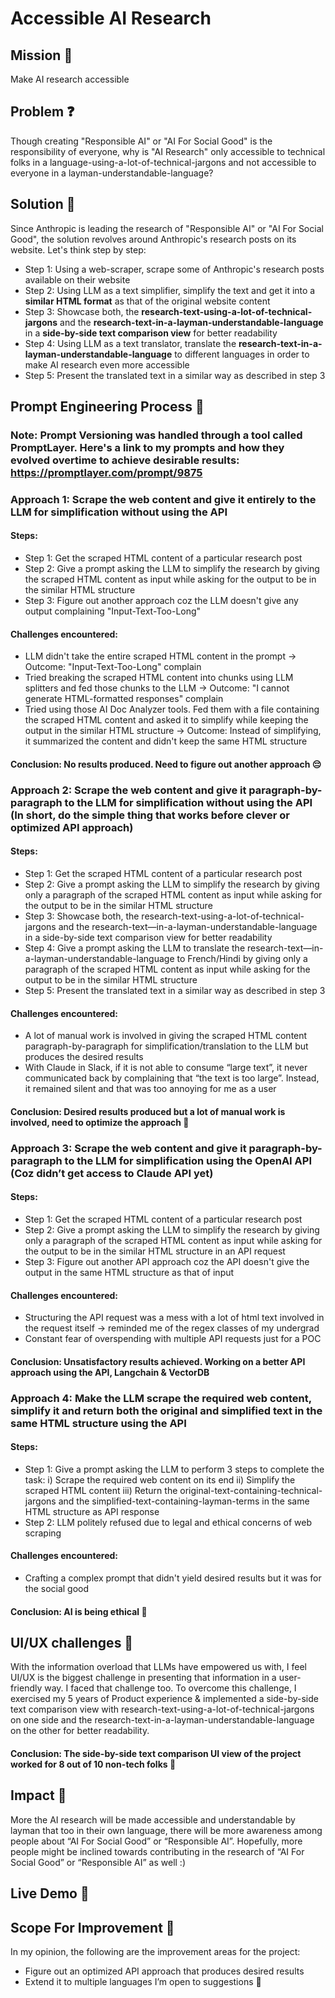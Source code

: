 # Accessible AI Research

## Mission 🚀

Make AI research accessible

## Problem ❓

Though creating "Responsible AI" or "AI For Social Good" is the responsibility of everyone, why is "AI Research" only accessible to technical folks in a language-using-a-lot-of-technical-jargons and not accessible to everyone in a layman-understandable-language?

## Solution 🔧 

Since Anthropic is leading the research of "Responsible AI" or "AI For Social Good", the solution revolves around Anthropic's research posts on its website. Let's think step by step:
- Step 1: Using a web-scraper, scrape some of Anthropic's research posts available on their website
- Step 2: Using LLM as a text simplifier, simplify the text and get it into a **similar HTML format** as that of the original website content
- Step 3: Showcase both, the **research-text-using-a-lot-of-technical-jargons** and the **research-text-in-a-layman-understandable-language** in a **side-by-side text comparison view** for better readability
- Step 4: Using LLM as a text translator, translate the **research-text-in-a-layman-understandable-language** to different languages in order to make AI research even more accessible
- Step 5: Present the translated text in a similar way as described in step 3

## Prompt Engineering Process 🔁

### Note: Prompt Versioning was handled through a tool called PromptLayer. Here's a link to my prompts and how they evolved overtime to achieve desirable results: https://promptlayer.com/prompt/9875

### Approach 1: Scrape the web content and give it entirely to the LLM for simplification without using the API

#### Steps:
- Step 1: Get the scraped HTML content of a particular research post
- Step 2: Give a prompt asking the LLM to simplify the research by giving the scraped HTML content as input while asking for the output to be in the similar HTML structure
- Step 3: Figure out another approach coz the LLM doesn't give any output complaining "Input-Text-Too-Long"

#### Challenges encountered:
- LLM didn't take the entire scraped HTML content in the prompt -> Outcome: "Input-Text-Too-Long" complain
- Tried breaking the scraped HTML content into chunks using LLM splitters and fed those chunks to the LLM -> Outcome: "I cannot generate HTML-formatted responses" complain
- Tried using those AI Doc Analyzer tools. Fed them with a file containing the scraped HTML content and asked it to simplify while keeping the output in the similar HTML structure -> Outcome: Instead of simplifying, it summarized the content and didn't keep the same HTML structure

#### Conclusion: No results produced. Need to figure out another approach 😔

### Approach 2: Scrape the web content and give it paragraph-by-paragraph to the LLM for simplification without using the API (In short, do the simple thing that works before clever or optimized API approach)

#### Steps:
- Step 1: Get the scraped HTML content of a particular research post
- Step 2: Give a prompt asking the LLM to simplify the research by giving only a paragraph of the scraped HTML content as input while asking for the output to be in the similar HTML structure
- Step 3: Showcase both, the research-text-using-a-lot-of-technical-jargons and the research-text—in-a-layman-understandable-language in a side-by-side text comparison view for better readability
- Step 4: Give a prompt asking the LLM to translate the research-text—in-a-layman-understandable-language to French/Hindi by giving only a paragraph of the scraped HTML content as input while asking for the output to be in the similar HTML structure
- Step 5: Present the translated text in a similar way as described in step 3

#### Challenges encountered:
- A lot of manual work is involved in giving the scraped HTML content paragraph-by-paragraph for simplification/translation to the LLM but produces the desired results
- With Claude in Slack, if it is not able to consume “large text”, it never communicated back by complaining that “the text is too large”. Instead, it remained silent and that was too annoying for me as a user

#### Conclusion: Desired results produced but a lot of manual work is involved, need to optimize the approach 🤔

### Approach 3: Scrape the web content and give it paragraph-by-paragraph to the LLM for simplification using the OpenAI API (Coz didn’t get access to Claude API yet)

#### Steps:
- Step 1: Get the scraped HTML content of a particular research post
- Step 2: Give a prompt asking the LLM to simplify the research by giving only a paragraph of the scraped HTML content as input while asking for the output to be in the similar HTML structure in an API request
- Step 3: Figure out another API approach coz the API doesn't give the output in the same HTML structure as that of input

#### Challenges encountered:
- Structuring the API request was a mess with a lot of html text involved in the request itself -> reminded me of the regex classes of my undergrad
- Constant fear of overspending with multiple API requests just for a POC

#### Conclusion: Unsatisfactory results achieved. Working on a better API approach using the API, Langchain & VectorDB 

### Approach 4: Make the LLM scrape the required web content, simplify it and return both the original and simplified text in the same HTML structure using the API

#### Steps:
- Step 1: Give a prompt asking the LLM to perform 3 steps to complete the task: i) Scrape the required web content on its end ii) Simplify the scraped HTML content iii) Return the original-text-containing-technical-jargons and the simplified-text-containing-layman-terms in the same HTML structure as API response
- Step 2: LLM politely refused due to legal and ethical concerns of web scraping

#### Challenges encountered:
- Crafting a complex prompt that didn't yield desired results but it was for the social good

#### Conclusion: AI is being ethical 🎯

## UI/UX challenges 📱

With the information overload that LLMs have empowered us with, I feel UI/UX is the biggest challenge in presenting that information in a user-friendly way. I faced that challenge too. To overcome this challenge, I exercised my 5 years of Product experience & implemented a side-by-side text comparison view with research-text-using-a-lot-of-technical-jargons on one side and the research-text-in-a-layman-understandable-language on the other for better readability. 

#### Conclusion: The side-by-side text comparison UI view of the project worked for 8 out of 10 non-tech folks 📝

## Impact 🌟

More the AI research will be made accessible and understandable by layman that too in their own language, there will be more awareness among people about “AI For Social Good” or “Responsible AI”. Hopefully, more people might be inclined towards contributing in the research of “AI For Social Good” or “Responsible AI” as well :)

## Live Demo 📄

## Scope For Improvement 📌 

In my opinion, the following are the improvement areas for the project:
- Figure out an optimized API approach that produces desired results
- Extend it to multiple languages
I’m open to suggestions 🤗
